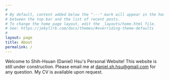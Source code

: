 ```yaml
---
#
# By default, content added below the "---" mark will appear in the home page
# between the top bar and the list of recent posts.
# To change the home page layout, edit the _layouts/home.html file.
# See: https://jekyllrb.com/docs/themes/#overriding-theme-defaults
#
layout: page
title: About
permalink: /
---
```


Welcome to Shih-Hsuan (Daniel) Hsu's Personal Website!
This website is still under construction.
Please email me at [daniel.sh.hsu@gmail.com](daniel.sh.hsu@gmail.com)
    for any question.
My CV is available upon request.
